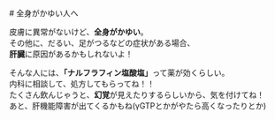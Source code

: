 <link href="https://use.fontawesome.com/releases/v5.6.1/css/all.css" rel="stylesheet"></link>
# 全身がかゆい人へ

皮膚に異常がないけど、**全身がかゆい**。  
その他に、だるい、足がつるなどの症状がある場合、  
**肝臓**に原因があるかもしれないよ！  
  
そんな人には、<b>「ナルフラフィン塩酸塩」</b><i class="fas fa-prescription-bottle-alt"></i>って薬が効くらしい。  
内科に相談して、処方してもらってね！！<i class="fas fa-hospital fa-2x"></i>  
たくさん飲んじゃうと、<i class="fa fa-ghost fa-lg"></i><b>幻覚</b><i class="fa fa-ghost fa-lg"></i>が見えたりするらしいから、気を付けてね！  
あと、肝機能障害が出てくるかもね(γGTPとかがやたら高くなったりとか<i class="fas fa-bed"></i>)  
